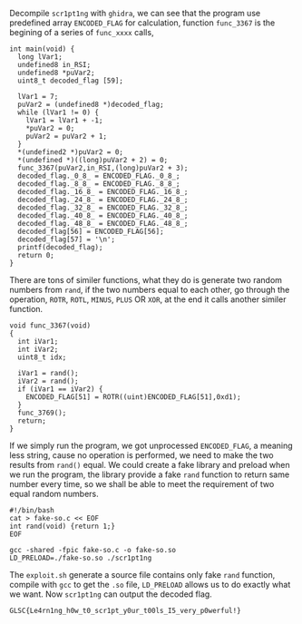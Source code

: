 
Decompile ``scr1pt1ng`` with ``ghidra``, we can see that the program use predefined array ``ENCODED_FLAG`` for calculation, function ``func_3367`` is the begining of a series of ``func_xxxx`` calls,

```
int main(void) {
  long lVar1;
  undefined8 in_RSI;
  undefined8 *puVar2;
  uint8_t decoded_flag [59];
  
  lVar1 = 7;
  puVar2 = (undefined8 *)decoded_flag;
  while (lVar1 != 0) {
    lVar1 = lVar1 + -1;
    *puVar2 = 0;
    puVar2 = puVar2 + 1;
  }
  *(undefined2 *)puVar2 = 0;
  *(undefined *)((long)puVar2 + 2) = 0;
  func_3367(puVar2,in_RSI,(long)puVar2 + 3);
  decoded_flag._0_8_ = ENCODED_FLAG._0_8_;
  decoded_flag._8_8_ = ENCODED_FLAG._8_8_;
  decoded_flag._16_8_ = ENCODED_FLAG._16_8_;
  decoded_flag._24_8_ = ENCODED_FLAG._24_8_;
  decoded_flag._32_8_ = ENCODED_FLAG._32_8_;
  decoded_flag._40_8_ = ENCODED_FLAG._40_8_;
  decoded_flag._48_8_ = ENCODED_FLAG._48_8_;
  decoded_flag[56] = ENCODED_FLAG[56];
  decoded_flag[57] = '\n';
  printf(decoded_flag);
  return 0;
}

```

There are tons of similer functions, what they do is generate two random numbers from ``rand``, if the two numbers equal to each other, go through the operation, ``ROTR``, ``ROTL``, ``MINUS``, ``PLUS`` OR ``XOR``, at the end it calls another similer function.

```
void func_3367(void)
{
  int iVar1;
  int iVar2;
  uint8_t idx;
  
  iVar1 = rand();
  iVar2 = rand();
  if (iVar1 == iVar2) {
    ENCODED_FLAG[51] = ROTR((uint)ENCODED_FLAG[51],0xd1);
  }
  func_3769();
  return;
}
```

If we simply run the program, we got unprocessed ``ENCODED_FLAG``, a meaning less string, cause no operation is performed, we need to make the two results from ``rand()`` equal. We could create a fake library and preload when we run the program, the library provide a fake ``rand`` function to return same number every time, so we shall be able to meet the requirement of two equal random numbers.

```
#!/bin/bash
cat > fake-so.c << EOF
int rand(void) {return 1;}
EOF

gcc -shared -fpic fake-so.c -o fake-so.so
LD_PRELOAD=./fake-so.so ./scr1pt1ng
```

The ``exploit.sh`` generate a source file contains only fake ``rand`` function, compile with ``gcc`` to get the ``.so`` file, ``LD_PRELOAD`` allows us to do exactly what we want. Now ``scr1pt1ng`` can output the decoded flag.

```
GLSC{Le4rn1ng_h0w_t0_scr1pt_y0ur_t00ls_I5_very_p0werful!}
```
